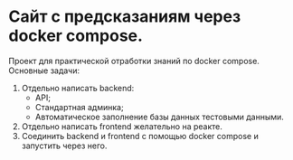 # Сайт с предсказаниям через docker compose.
Проект для практической отработки знаний по docker compose.
Основные задачи:
1) Отдельно написать backend: 
   - API; 
   - Стандартная админка;
   - Автоматическое заполнение базы данных тестовыми данными.
2) Отдельно написать frontend желательно на реакте.
3) Соединить backend и frontend с помощью docker compose и запустить через него.